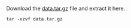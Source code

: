 Download the [data.tar.gz](https://archive.org/details/bioasq6_data.tar) file and extract it here.


```
tar -xzvf data.tar.gz
```
